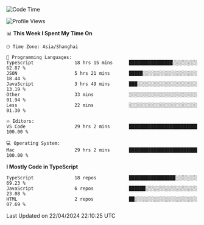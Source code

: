 <!--START_SECTION:waka-->
![Code Time](http://img.shields.io/badge/Code%20Time-5%2C990%20hrs%2022%20mins-blue)

![Profile Views](http://img.shields.io/badge/Profile%20Views-0-blue)

📊 **This Week I Spent My Time On** 

```text
🕑︎ Time Zone: Asia/Shanghai

💬 Programming Languages: 
TypeScript               18 hrs 15 mins      ████████████████░░░░░░░░░   62.87 % 
JSON                     5 hrs 21 mins       █████░░░░░░░░░░░░░░░░░░░░   18.44 % 
JavaScript               3 hrs 49 mins       ███░░░░░░░░░░░░░░░░░░░░░░   13.19 % 
Other                    33 mins             ░░░░░░░░░░░░░░░░░░░░░░░░░   01.94 % 
Less                     22 mins             ░░░░░░░░░░░░░░░░░░░░░░░░░   01.30 % 

🔥 Editors: 
VS Code                  29 hrs 2 mins       █████████████████████████   100.00 % 

💻 Operating System: 
Mac                      29 hrs 2 mins       █████████████████████████   100.00 % 
```

**I Mostly Code in TypeScript** 

```text
TypeScript               18 repos            █████████████████░░░░░░░░   69.23 % 
JavaScript               6 repos             ██████░░░░░░░░░░░░░░░░░░░   23.08 % 
HTML                     2 repos             ██░░░░░░░░░░░░░░░░░░░░░░░   07.69 % 
```




 Last Updated on 22/04/2024 22:10:25 UTC
<!--END_SECTION:waka-->
